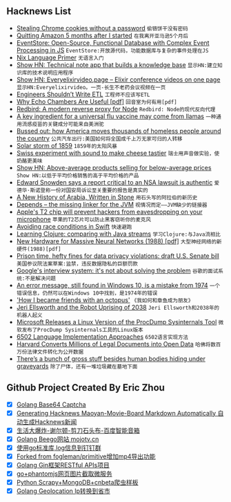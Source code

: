 ## Hacknews List


- [Stealing Chrome cookies without a password](https://mango.pdf.zone/stealing-chrome-cookies-without-a-password)  `偷铬饼干没有密码`
- [Quitting Amazon 5 months after I started](https://medium.com/@andrewgoldis/why-i-quit-amazon-just-5-months-after-ive-started-4ce872520f02)  `在我离开亚马逊5个月后`
- [EventStore: Open-Source, Functional Database with Complex Event Processing in JS](https://github.com/eventstore/eventstore)  `EventStore:开放源代码，功能数据库与复杂的事件处理在JS`
- [Nix Language Primer](http://www.binaryphile.com/nix/2018/07/22/nix-language-primer.html)  `无语言入门`
- [Show HN: Technical note app that builds a knowledge base](http://monocorpus.com)  `显示HN:建立知识库的技术说明应用程序`
- [Show HN: Everyelixirvideo.page – Elixir conference videos on one page](http://everyelixirvideo.page)  `显示HN:Everyelixirvideo。一页-长生不老药会议视频在一页`
- [Engineers Shouldn’t Write ETL](https://multithreaded.stitchfix.com/blog/2016/03/16/engineers-shouldnt-write-etl/)  `工程师不应该写ETL`
- [Why Echo Chambers Are Useful [pdf]](https://www.economics.ox.ac.uk/materials/jm_papers/921/echochambers.pdf)  `回音室为何有用[pdf]`
- [Redbird: A modern reverse proxy for Node](https://github.com/OptimalBits/redbird)  `Redbird: Node的现代反向代理`
- [A key ingredient for a universal flu vaccine may come from llamas](http://www.latimes.com/science/sciencenow/la-sci-sn-universal-flu-vaccine-llamas-20181102-story.html)  `一种通用流感疫苗的关键成分可能来自美洲驼`
- [Bussed out: how America moves thousands of homeless people around the country](https://www.theguardian.com/us-news/ng-interactive/2017/dec/20/bussed-out-america-moves-homeless-people-country-study)  `公共汽车出行:美国如何将全国成千上万无家可归的人转移`
- [Solar storm of 1859](https://en.wikipedia.org/wiki/Solar_storm_of_1859)  `1859年的太阳风暴`
- [Swiss experiment with sound to make cheese tastier](https://phys.org/news/2018-11-cheesy-music-swiss-cheese-tastier.html)  `瑞士用声音做实验，使奶酪更美味`
- [Show HN: Above-average products selling for below-average prices](https://www.goodcheapandfast.com)  `Show HN:以低于平均价格销售的高于平均价格的产品`
- [Edward Snowden says a report critical to an NSA lawsuit is authentic](https://techcrunch.com/2018/11/03/edward-snowden-nsa-lawsuit-jewel-authentic/)  `爱德华·斯诺登称一份对国安局诉讼至关重要的报告是真实的`
- [A New History of Arabia, Written in Stone](https://www.newyorker.com/culture/culture-desk/a-new-history-of-arabia-written-in-stone/)  `用石头写的阿拉伯的新历史`
- [Depends – the missing linker for the JVM](https://github.com/bgard6977/depends)  `视情况而定——JVM缺少的链接器`
- [Apple&#39;s T2  chip will prevent hackers from eavesdropping on your microphone](https://techcrunch.com/2018/10/30/apple-t2-security-chip-microphone-eavesdropping/)  `苹果的T2芯片可以防止黑客窃听你的麦克风`
- [Avoiding race conditions in Swift](https://www.swiftbysundell.com/posts/avoiding-race-conditions-in-swift)  `快速避跑`
- [Learning Clojure: comparing with Java streams](https://blog.frankel.ch/learning-clojure/5/)  `学习Clojure:与Java流相比`
- [New Hardware for Massive Neural Networks (1988) [pdf]](https://papers.nips.cc/paper/22-new-hardware-for-massive-neural-networks.pdf)  `大型神经网络的新硬件(1988)[pdf]`
- [Prison time, hefty fines for data privacy violations: draft U.S. Senate bill](https://www.reuters.com/article/us-usa-internet-privacy/prison-time-hefty-fines-for-data-privacy-violations-draft-u-s-senate-bill-idUSKCN1N65U2?)  `美国参议院法案草案:监禁，违反数据隐私的巨额罚款`
- [Google&#39;s interview system: it&#39;s not about solving the problem](https://threader.app/thread/1058433116002381824)  `谷歌的面试系统:不是解决问题`
- [An error message, still found in Windows 10, is a mistake from 1974](https://threadreaderapp.com/thread/1058676834940776450.html)  `一个错误信息，仍然可以在Windows 10中找到，是1974年的错误`
- [&#39;How I became friends with an octopus&#39;](https://www.bbc.com/news/world-africa-45967535)  `《我如何和章鱼成为朋友》`
- [Jeri Ellsworth and the Robot Uprising of 2038](http://blog.robertelder.org/jeri-ellsworth-robot-uprising/)  `Jeri Ellsworth和2038年的机器人起义`
- [Microsoft Releases a Linux Version of the ProcDump Sysinternals Tool](https://github.com/Microsoft/ProcDump-for-Linux)  `微软发布了ProcDump Sysinternals工具的Linux版本`
- [6502 Language Implementation Approaches](https://dwheeler.com/6502/)  `6502语言实现方法`
- [Harvard Converts Millions of Legal Documents into Open Data](http://www.govtech.com/analytics/Harvard-Converts-Millions-of-Legal-Documents-into-Open-Data.html)  `哈佛将数百万份法律文件转化为公开数据`
- [There’s a bunch of gross stuff besides human bodies hiding under graveyards](https://www.atlasobscura.com/articles/cemetery-soil-human-remains)  `除了尸体，还有一堆垃圾藏在墓地下面`

## Github Project Created By Eric Zhou

- [x] [Golang Base64 Captcha](https://github.com/mojocn/base64Captcha)
- [x] [Generating Hacknews Maoyan-Movie-Board Markdown Automatically 自动生成Hacknews新闻](https://github.com/dejavuzhou/md-genie)
- [x] [生活大爆炸-谢尔顿-剪刀石头布-百度智能音箱](https://github.com/mojocn/dueros-bang-game)
- [x] [Golang Beego网站 mojotv.cn](https://github.com/mojocn/www.mojotv.cn)
- [x] [使用go标准库,log信息到钉钉群](https://github.com/mojocn/dooger)
- [x] [Forked from fogleman/primitive增加mp4导出功能](https://github.com/mojocn/primitive)
- [x] [Golang Gin框架RESTful APIs项目](https://github.com/JJJJJJJerk/ezier-golang-web-api-framework)
- [x] [go+phantomjs网页图片截取微服务](https://github.com/mojocn/screen_shot)
- [x] [Python Scrapy+MongoDB+cnbeta爬虫样板](https://github.com/mojocn/scrapy_mongodb_boilerplate_cnbeta)
- [x] [Golang Geolocation Ip转换到省市](https://github.com/mojocn/ip2location)
